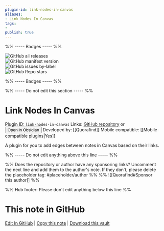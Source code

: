 ```yaml
---
plugin-id: link-nodes-in-canvas
aliases:
- Link Nodes In Canvas
tags: 
- 
publish: true
---
```


%% ----- Badges ----- %%

![GitHub all releases](https://img.shields.io/github/downloads/Quorafind/Obsidian-Link-Nodes-In-Canvas/total?color=573E7A&logo=github&style=for-the-badge)   
![GitHub manifest version](https://img.shields.io/github/manifest-json/v/Quorafind/Obsidian-Link-Nodes-In-Canvas?color=573E7A&logo=github&style=for-the-badge)   
![GitHub issues by-label](https://img.shields.io/github/issues/Quorafind/Obsidian-Link-Nodes-In-Canvas/help%20wanted?color=573E7A&logo=github&style=for-the-badge)   
![GitHub Repo stars](https://img.shields.io/github/stars/Quorafind/Obsidian-Link-Nodes-In-Canvas?color=573E7A&logo=github&style=for-the-badge)

%% ----- Badges ----- %%

%% ----- Do not edit this section ----- %%

# Link Nodes In Canvas

Plugin ID: `link-nodes-in-canvas`
Links: [GitHub repository](https://github.com/Quorafind/Obsidian-Link-Nodes-In-Canvas) or [<button id=HH>Open in Obsidian</button>](obsidian://show-plugin?id=link-nodes-in-canvas)
Developed by: [[Quorafind]]
Mobile compatible: [[Mobile-compatible plugins|Yes]]

A plugin for you to add edges between notes in Canvas based on their links.

%% ----- Do not edit anything above this line ----- %% 

%% Does the repository or author have any sponsoring links? Uncomment the next line and add them to the author's note. If they don't, please delete the placeholder tag: #placeholder/author %%
%% ![[Quorafind#Sponsor this author]] %%

%% Hub footer: Please don't edit anything below this line %%

# This note in GitHub

<span class="git-footer">[Edit In GitHub](https://github.dev/obsidian-community/obsidian-hub/blob/main/02%20-%20Community%20Expansions/02.05%20All%20Community%20Expansions/Plugins/link-nodes-in-canvas.md "git-hub-edit-note") | [Copy this note](https://raw.githubusercontent.com/obsidian-community/obsidian-hub/main/02%20-%20Community%20Expansions/02.05%20All%20Community%20Expansions/Plugins/link-nodes-in-canvas.md "git-hub-copy-note") | [Download this vault](https://github.com/obsidian-community/obsidian-hub/archive/refs/heads/main.zip "git-hub-download-vault") </span>
